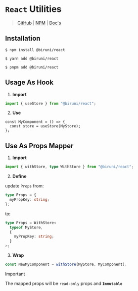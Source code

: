 # `React` Utilities

> [GitHub](https://github.com/wonize/biruni/tree/main/packages/react/)
> | [NPM](https://www.npmjs.com/package/@biruni/react)
> | [Doc's](https://wonize.github.io/biruni/plugin/react/)

## Installation

```shell
$ npm install @biruni/react
```

```shell
$ yarn add @biruni/react
```

```shell
$ pnpm add @biruni/react
```

## Usage As Hook

1. **Import**

```typescript
import { useStore } from "@biruni/react";
```

2. **Use**

```tsx
const MyComponent = () => {
  const store = useStore(MyStore);
};
```

## Use As Props Mapper

1. **Import**

```typescript
import { withStore, type WithStore } from "@biruni/react";
```

2. **Define**

update `Props` from:

```typescript
type Props = {
  myPropKey: string;
};
```

to:

```typescript
type Props = WithStore<
  typeof MyStore,
  {
    myPropKey: string;
  }
>;
```

3. **Wrap**

```typescript
const NewMyComponent = withStore(MyStore, MyComponent);
```

> [!IMPORTANT]
> The mapped props will be `read-only` props and **`Immutable`**

